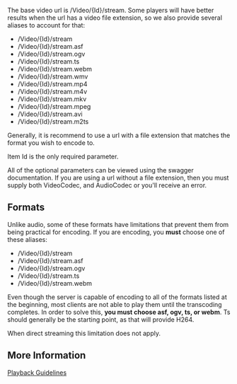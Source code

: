 The base video url is /Video/{Id}/stream. Some players will have better results when the url has a video file extension, so we also provide several aliases to account for that:

* /Video/{Id}/stream
* /Video/{Id}/stream.asf
* /Video/{Id}/stream.ogv
* /Video/{Id}/stream.ts
* /Video/{Id}/stream.webm
* /Video/{Id}/stream.wmv
* /Video/{Id}/stream.mp4
* /Video/{Id}/stream.m4v
* /Video/{Id}/stream.mkv
* /Video/{Id}/stream.mpeg
* /Video/{Id}/stream.avi
* /Video/{Id}/stream.m2ts

Generally, it is recommend to use a url with a file extension that matches the format you wish to encode to.

Item Id is the only required parameter.

All of the optional parameters can be viewed using the swagger documentation. If you are using a url without a file extension, then you must supply both VideoCodec, and AudioCodec or you'll receive an error.

## Formats
Unlike audio, some of these formats have limitations that prevent them from being practical for encoding. If you are encoding, you **must** choose one of these aliases:

* /Video/{Id}/stream
* /Video/{Id}/stream.asf
* /Video/{Id}/stream.ogv
* /Video/{Id}/stream.ts
* /Video/{Id}/stream.webm

Even though the server is capable of encoding to all of the formats listed at the beginning, most clients are not able to play them until the transcoding completes. In order to solve this, **you must choose asf, ogv, ts, or webm**. Ts should generally be the starting point, as that will provide H264.

When direct streaming this limitation does not apply.

## More Information
[Playback Guidelines](https://github.com/MediaBrowser/MediaBrowser/wiki/Playback-Guidelines)